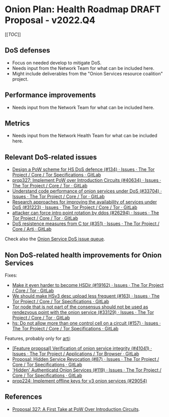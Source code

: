# Onion Plan: Health Roadmap DRAFT Proposal - v2022.Q4

[[_TOC_]]

## DoS defenses

* Focus on needed develop to mitigate DoS.
* Needs input from the Network Team for what can be included here.
* Might include deliverables from the "Onion Services resource coalition"
  project.

## Performance improvements

* Needs input from the Network Team for what can be included here.

## Metrics

* Needs input from the Network Health Team for what can be included here.

## Relevant DoS-related issues

* [Design a PoW scheme for HS DoS defence (#134) · Issues · The Tor Project / Core / Tor Specifications · GitLab](https://gitlab.torproject.org/tpo/core/torspec/-/issues/134 "Design a PoW scheme for HS DoS defence")
* [prop327: Implement PoW over Introduction Circuits (#40634) · Issues · The Tor Project / Core / Tor · GitLab](https://gitlab.torproject.org/tpo/core/tor/-/issues/40634 "prop327: Implement PoW over Introduction Circuits")
* [Understand code performance of onion services under DoS (#33704) · Issues · The Tor Project / Core / Tor · GitLab](https://gitlab.torproject.org/tpo/core/tor/-/issues/33704 "Understand code performance of onion services under DoS")
* [Research  approaches for improving the availability of services under DoS  (#31223) · Issues · The Tor Project / Core / Tor · GitLab](https://gitlab.torproject.org/tpo/core/tor/-/issues/31223 "Research approaches for improving the availability of services under DoS")
* [attacker can force intro point rotation by ddos (#26294) · Issues · The Tor Project / Core / Tor · GitLab](https://gitlab.torproject.org/tpo/core/tor/-/issues/26294 "attacker can force intro point rotation by ddos")
* [DoS resistence measures from C tor (#351) · Issues · The Tor Project / Core / Arti · GitLab](https://gitlab.torproject.org/tpo/core/arti/-/issues/351 "DoS resistence measures from C tor")

Check also the [Onion Service DoS issue
queue](https://gitlab.torproject.org/groups/tpo/-/issues/?sort=created_date&state=opened&label_name%5B%5D=DoS&label_name%5B%5D=Onion%20Services&first_page_size=20).

## Non DoS-related health improvements for Onion Services

Fixes:

* [Make it even harder to become HSDir (#19162) · Issues · The Tor Project / Core / Tor · GitLab](https://gitlab.torproject.org/tpo/core/tor/-/issues/19162 "Make it even harder to become HSDir")
* [We should make HSv3 desc upload less frequent (#163) · Issues · The Tor Project / Core / Tor Specifications · GitLab](https://gitlab.torproject.org/tpo/core/torspec/-/issues/163 "We should make HSv3 desc upload less frequent")
* [Tor  node that is not part of the consensus should not be used as rendezvous  point with the onion service (#33129) · Issues · The Tor Project / Core  / Tor · GitLab](https://gitlab.torproject.org/tpo/core/tor/-/issues/33129 "Tor node that is not part of the consensus should not be used as rendezvous point with the onion service")
* [hs: Do not allow more than one control cell on a circuit (#157) · Issues · The Tor Project / Core / Tor Specifications · GitLab](https://gitlab.torproject.org/tpo/core/torspec/-/issues/157 "hs: Do not allow more than one control cell on a circuit")

Features, probably only for [arti](https://gitlab.torproject.org/tpo/core/arti/):

* [\[Feature  proposal\] Verification of onion service integrity (#41041) · Issues ·  The Tor Project / Applications / Tor Browser · GitLab](https://gitlab.torproject.org/tpo/applications/tor-browser/-/issues/41041 "[Feature proposal] Verification of onion service integrity")
* [Proposal: Hidden Service Revocation (#87) · Issues · The Tor Project / Core / Tor Specifications · GitLab](https://gitlab.torproject.org/tpo/core/torspec/-/issues/87 "Proposal: Hidden Service Revocation")
* ['Hidden' Authenticatd Onion Services (#119) · Issues · The Tor Project / Core / Tor Specifications · GitLab](https://gitlab.torproject.org/tpo/core/torspec/-/issues/119 "'Hidden' Authenticatd Onion Services")
* [prop224: Implement offline keys for v3 onion services (#29054)](https://gitlab.torproject.org/tpo/core/tor/-/issues/29054 "prop224: Implement offline keys for v3 onion services")

## References

* [Proposal 327: A First Take at PoW Over Introduction Circuits](https://gitlab.torproject.org/tpo/core/torspec/-/blob/main/proposals/327-pow-over-intro.txt).
